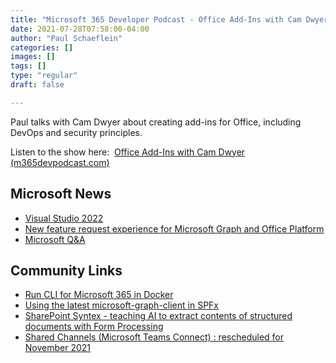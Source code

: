 ```yaml
---
title: "Microsoft 365 Developer Podcast - Office Add-Ins with Cam Dwyer"
date: 2021-07-28T07:58:00-04:00
author: "Paul Schaeflein"
categories: []
images: []
tags: []
type: "regular"
draft: false

---
```


Paul talks with Cam Dwyer about creating add-ins for Office, including
DevOps and security principles.

Listen to the show here:  [Office Add-Ins with Cam Dwyer
(m365devpodcast.com)](https://www.m365devpodcast.com/e/office-add-ins-with-cam-dwyer/)

## Microsoft News 

-   [Visual Studio
    2022](https://devblogs.microsoft.com/visualstudio/visual-studio-2022/)
-   [New feature request experience for Microsoft Graph and Office
    Platform](https://developer.microsoft.com/en-us/graph/blogs/new-feature-request-experience-for-microsoft-graph-and-office/)
-   [Microsoft
    Q&A](https://docs.microsoft.com/en-us/answers/products/m365#microsoft-graph)

## Community Links 

-   [Run CLI for Microsoft 365 in
    Docker](https://techcommunity.microsoft.com/t5/microsoft-365-pnp-blog/run-cli-for-microsoft-365-in-docker/ba-p/2207125)
-   [Using the latest microsoft-graph-client in
    SPFx](https://www.sebastienlevert.com/2021/04/18/latest-microsoft-graph-client-spfx/)
-   [SharePoint Syntex - teaching AI to extract contents of structured
    documents with Form
    Processing](https://www.sharepointnutsandbolts.com/2021/04/Syntex-Forms-Processing.html)
-   [Shared Channels (Microsoft Teams Connect) : rescheduled for
    November 2021](https://myteamsday.com/2021/04/21/shared-channels-2/)
